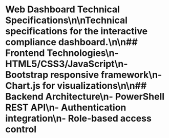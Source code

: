 # Web Dashboard Technical Specifications\n\nTechnical specifications for the interactive compliance dashboard.\n\n## Frontend Technologies\n- HTML5/CSS3/JavaScript\n- Bootstrap responsive framework\n- Chart.js for visualizations\n\n## Backend Architecture\n- PowerShell REST API\n- Authentication integration\n- Role-based access control

